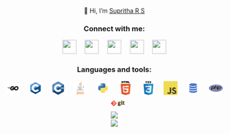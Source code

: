 <div align="center">

👋 Hi, I’m <a href="https://suprithars111.github.io">Supritha R S</a>

<!---
suprithars111/suprithars111 is a ✨ special ✨ repository because its `README.md` (this file) appears on your GitHub profile.
You can click the Preview link to take a look at your changes.
--->

### Connect with me:

<a href="https://www.facebook.com/supritha.rs.111"><img height="32" width="32" src="https://cdn.jsdelivr.net/npm/simple-icons@v4/icons/facebook.svg" /></a>
&nbsp;&nbsp;&nbsp;
<a href="https://www.instagram.com/supritha_r_s/"><img height="32" width="32" src="https://cdn.jsdelivr.net/npm/simple-icons@v4/icons/instagram.svg" /></a>
&nbsp;&nbsp;&nbsp;
<a href="https://www.linkedin.com/in/supritha-r-s/"><img height="32" width="32" src="https://cdn.jsdelivr.net/npm/simple-icons@v4/icons/linkedin.svg" /></a>
&nbsp;&nbsp;&nbsp;
<a href="https://twitter.com/supritha_r_s"><img height="32" width="32" src="https://cdn.jsdelivr.net/npm/simple-icons@v4/icons/twitter.svg" /></a>
&nbsp;&nbsp;&nbsp;
<a href="https://stackoverflow.com/users/13930462/supritha-r-s "><img height="32" width="32" src="https://cdn.jsdelivr.net/npm/simple-icons@v4/icons/stackoverflow.svg" /></a>

### Languages and tools:

<img height="32" width="32" src="https://raw.githubusercontent.com/github/explore/80688e429a7d4ef2fca1e82350fe8e3517d3494d/topics/go/go.png" />
&nbsp;&nbsp;&nbsp;
<img height="32" width="32" src="https://raw.githubusercontent.com/github/explore/80688e429a7d4ef2fca1e82350fe8e3517d3494d/topics/c/c.png" />
&nbsp;&nbsp;&nbsp;
<img height="32" width="32" src="https://raw.githubusercontent.com/github/explore/80688e429a7d4ef2fca1e82350fe8e3517d3494d/topics/cpp/cpp.png" />
&nbsp;&nbsp;&nbsp;
<img  height="32" width="32" src="https://raw.githubusercontent.com/github/explore/80688e429a7d4ef2fca1e82350fe8e3517d3494d/topics/java/java.png" />
&nbsp;&nbsp;&nbsp;
<img height="32" width="32" src="https://raw.githubusercontent.com/github/explore/80688e429a7d4ef2fca1e82350fe8e3517d3494d/topics/python/python.png" />
&nbsp;&nbsp;&nbsp;
<img height="32" width="32" src="https://raw.githubusercontent.com/github/explore/80688e429a7d4ef2fca1e82350fe8e3517d3494d/topics/html/html.png" />
&nbsp;&nbsp;&nbsp;
<img height="32" width="32" src="https://raw.githubusercontent.com/github/explore/80688e429a7d4ef2fca1e82350fe8e3517d3494d/topics/css/css.png" />
&nbsp;&nbsp;&nbsp;
<img height="32" width="32" src="https://raw.githubusercontent.com/github/explore/80688e429a7d4ef2fca1e82350fe8e3517d3494d/topics/javascript/javascript.png"/>
&nbsp;&nbsp;&nbsp;
<img height="32" width="32" src="https://raw.githubusercontent.com/github/explore/80688e429a7d4ef2fca1e82350fe8e3517d3494d/topics/sql/sql.png" />
&nbsp;&nbsp;&nbsp;
<img height="32" width="32" src="https://raw.githubusercontent.com/github/explore/ccc16358ac4530c6a69b1b80c7223cd2744dea83/topics/php/php.png"/>
&nbsp;&nbsp;&nbsp;
<img height="32" width="32" src="https://raw.githubusercontent.com/github/explore/80688e429a7d4ef2fca1e82350fe8e3517d3494d/topics/git/git.png"/>

<br />

<img src="https://github-readme-stats.vercel.app/api?username=suprithars111&show_icons=true&include_all_commits=true&count_private=true">

<br />

<img src="https://github-readme-stats.vercel.app/api/top-langs/?username=suprithars111&layout=compact">

</div>
